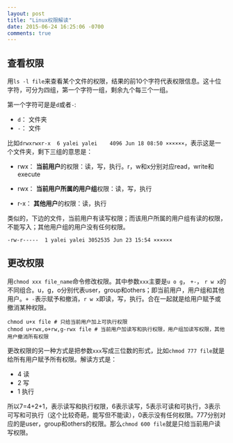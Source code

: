 ```yaml
---
layout: post
title: "Linux权限解读"
date: 2015-06-24 16:25:06 -0700
comments: true
---
```


## 查看权限

用`ls -l file`来查看某个文件的权限，结果的前10个字符代表权限信息。这十位字符，可分为四组，第一个字符一组，剩余九个每三个一组。

第一个字符可是是`d`或者`-`:

- `d`： 文件夹
- `-`： 文件

比如`drwxrwxr-x  6 yalei yalei    4096 Jun 18 08:50 ××××××`，表示这是一个文件夹，剩下三组的意思是：

- rwx： **当前用户**的权限：读，写，执行。r，w和x分别对应read，write和execute

- rwx： **当前用户所属的用户组**权限：读，写，执行

- r-x： **其他用户**的权限：读，执行


类似的，下边的文件，当前用户有读写权限；而该用户所属的用户组有读的权限，不能写入；其他用户组的用户没有任何权限。

```
-rw-r-----  1 yalei yalei 3052535 Jun 23 15:54 ××××××
```



## 更改权限

用`chmod xxx file_name`命令修改权限。其中参数`xxx`主要是`u o g`， `+-`， `r w x`的不同组合。u，g，o分别代表user，group和others；即当前用户，用户组和其他用户。`+ -`表示赋予和撤消，`r w x`即读，写，执行。合在一起就是给用户赋予或撤消某种权限。

```
chmod u+x file # 只给当前用户加上可执行权限
chmod u+rwx,o+rw,g-rwx file # 当前用户加读写和执行权限，用户组加读写权限，其他用户撤消所有权限
```

更改权限的另一种方式是把参数`xxx`写成三位数的形式，比如`chmod 777 file`就是给所有用户赋予所有权限。解读方式是：

- 4 读
- 2 写
- 1 执行

所以7=4+2+1，表示读写和执行权限，6表示读写，5表示可读和可执行，3表示可写和可执行（这个比较奇葩，能写但不能读），0表示没有任何权限。777分别对应的是user，group和others的权限。那么`chmod 600 file`就是只给当前用户读写权限。
